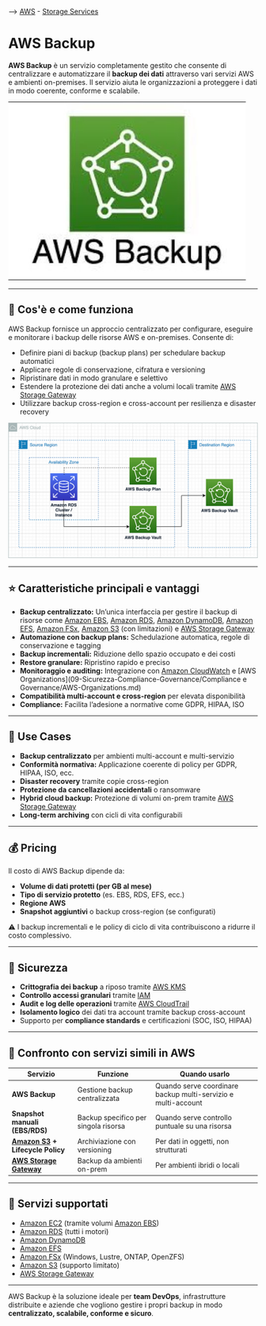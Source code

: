 --> [AWS](/00-Intro/AWS.md)  -  [Storage Services](/02-Storage-services/AWS-Storage-Services.md)

# AWS Backup

**AWS Backup** è un servizio completamente gestito che consente di centralizzare e automatizzare il **backup dei dati** attraverso vari servizi AWS e ambienti on-premises. Il servizio aiuta le organizzazioni a proteggere i dati in modo coerente, conforme e scalabile.

![AWS Backup logo](img/awsbackup.jpg)

---

## 🔧 Cos'è e come funziona

AWS Backup fornisce un approccio centralizzato per configurare, eseguire e monitorare i backup delle risorse AWS e on-premises. Consente di:

- Definire piani di backup (backup plans) per schedulare backup automatici
- Applicare regole di conservazione, cifratura e versioning
- Ripristinare dati in modo granulare e selettivo
- Estendere la protezione dei dati anche a volumi locali tramite [AWS Storage Gateway](/02-Storage-services/AWS-Storage-Gateway.md)
- Utilizzare backup cross-region e cross-account per resilienza e disaster recovery

![vault](img/backup-vault.png)

---

## ⭐ Caratteristiche principali e vantaggi

- **Backup centralizzato:** Un’unica interfaccia per gestire il backup di risorse come [Amazon EBS](/02-Storage-services/Amazon-EBS.md), [Amazon RDS](/04-Database-services/Amazon-RDS.md), [Amazon DynamoDB](/04-Database-services/Amazon-DynamoDB.md), [Amazon EFS](/02-Storage-services/Amazon-EFS.md), [Amazon FSx](/02-Storage-services/Amazon-FSx.md), [Amazon S3](/02-Storage-services/Amazon-S3.md) (con limitazioni) e [AWS Storage Gateway](/02-Storage-services/AWS-Storage-Gateway.md)
- **Automazione con backup plans:** Schedulazione automatica, regole di conservazione e tagging
- **Backup incrementali:** Riduzione dello spazio occupato e dei costi
- **Restore granulare:** Ripristino rapido e preciso
- **Monitoraggio e auditing:** Integrazione con [Amazon CloudWatch](/08-Auditing-Monitoring-Logging/Amazon-CloudWatch.md) e [AWS Organizations](09-Sicurezza-Compliance-Governance/Compliance e Governance/AWS-Organizations.md)
- **Compatibilità multi-account e cross-region** per elevata disponibilità
- **Compliance:** Facilita l’adesione a normative come GDPR, HIPAA, ISO

---

## 🚀 Use Cases

- **Backup centralizzato** per ambienti multi-account e multi-servizio
- **Conformità normativa:** Applicazione coerente di policy per GDPR, HIPAA, ISO, ecc.
- **Disaster recovery** tramite copie cross-region
- **Protezione da cancellazioni accidentali** o ransomware
- **Hybrid cloud backup:** Protezione di volumi on-prem tramite [AWS Storage Gateway](/02-Storage-services/AWS-Storage-Gateway.md)
- **Long-term archiving** con cicli di vita configurabili

---

## 💰 Pricing

Il costo di AWS Backup dipende da:

- **Volume di dati protetti (per GB al mese)**
- **Tipo di servizio protetto** (es. EBS, RDS, EFS, ecc.)
- **Regione AWS**
- **Snapshot aggiuntivi** o backup cross-region (se configurati)

⚠️ I backup incrementali e le policy di ciclo di vita contribuiscono a ridurre il costo complessivo.

---

## 🔐 Sicurezza

- **Crittografia dei backup** a riposo tramite [AWS KMS](/09-Sicurezza-Compliance-Governance/Sicurezza/AWS-KMS.md)
- **Controllo accessi granulari** tramite [IAM](/09-Sicurezza-Compliance-Governance/Sicurezza/AWS-IAM.md)
- **Audit e log delle operazioni** tramite [AWS CloudTrail](/08-Auditing-Monitoring-Logging/Amazon-CloudTrail.md)
- **Isolamento logico** dei dati tra account tramite backup cross-account
- Supporto per **compliance standards** e certificazioni (SOC, ISO, HIPAA)

---

## 🔄 Confronto con servizi simili in AWS

| Servizio                    | Funzione                            | Quando usarlo                                               |
|-----------------------------|--------------------------------------|-------------------------------------------------------------|
| **AWS Backup**              | Gestione backup centralizzata        | Quando serve coordinare backup multi-servizio e multi-account |
| **Snapshot manuali (EBS/RDS)** | Backup specifico per singola risorsa | Quando serve controllo puntuale su una risorsa             |
| **[Amazon S3](/02-Storage-services/Amazon-S3.md) + Lifecycle Policy** | Archiviazione con versioning        | Per dati in oggetti, non strutturati                       |
| **[AWS Storage Gateway](/02-Storage-services/AWS-Storage-Gateway.md)** | Backup da ambienti on-prem          | Per ambienti ibridi o locali                               |

---

## 🧩 Servizi supportati

- [Amazon EC2](/01-Compute-options/Amazon-EC2.md) (tramite volumi [Amazon EBS](/02-Storage-services/Amazon-EBS.md))
- [Amazon RDS](/04-Database-services/Amazon-RDS.md) (tutti i motori)
- [Amazon DynamoDB](/04-Database-services/Amazon-DynamoDB.md)
- [Amazon EFS](/02-Storage-services/Amazon-EFS.md)
- [Amazon FSx](/02-Storage-services/Amazon-FSx.md) (Windows, Lustre, ONTAP, OpenZFS)
- [Amazon S3](/02-Storage-services/Amazon-S3.md) (supporto limitato)
- [AWS Storage Gateway](/02-Storage-services/AWS-Storage-Gateway.md)

---

AWS Backup è la soluzione ideale per **team DevOps**, infrastrutture distribuite e aziende che vogliono gestire i propri backup in modo **centralizzato, scalabile, conforme e sicuro**.


